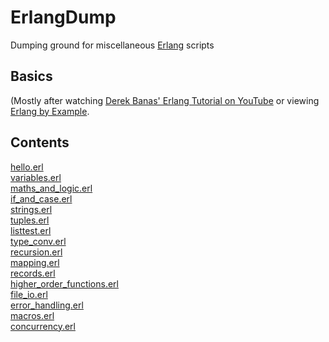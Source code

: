 # ErlangDump
Dumping ground for miscellaneous [Erlang](https://www.erlang.org/) scripts

## Basics

(Mostly after watching [Derek Banas' Erlang Tutorial on YouTube](https://www.youtube.com/watch?v=IEhwc2q1zG4) or viewing [Erlang by Example](https://erlangbyexample.org/).

## Contents

[hello.erl](https://github.com/James-P-D/ErlangDump/blob/master/src/Basics/hello.erl)  
[variables.erl](https://github.com/James-P-D/ErlangDump/blob/master/src/Basics/variables.erl)  
[maths_and_logic.erl](https://github.com/James-P-D/ErlangDump/blob/master/src/Basics/maths_and_logic.erl)  
[if_and_case.erl](https://github.com/James-P-D/ErlangDump/blob/master/src/Basics/if_and_case.erl)  
[strings.erl](https://github.com/James-P-D/ErlangDump/blob/master/src/Basics/strings.erl)  
[tuples.erl](https://github.com/James-P-D/ErlangDump/blob/master/src/Basics/tuples.erl)  
[listtest.erl](https://github.com/James-P-D/ErlangDump/blob/master/src/Basics/listtest.erl)  
[type_conv.erl](https://github.com/James-P-D/ErlangDump/blob/master/src/Basics/type_conv.erl)  
[recursion.erl](https://github.com/James-P-D/ErlangDump/blob/master/src/Basics/recursion.erl)  
[mapping.erl](https://github.com/James-P-D/ErlangDump/blob/master/src/Basics/mapping.erl)  
[records.erl](https://github.com/James-P-D/ErlangDump/blob/master/src/Basics/records.erl)  
[higher_order_functions.erl](https://github.com/James-P-D/ErlangDump/blob/master/src/Basics/higher_order_functions.erl)  
[file_io.erl](https://github.com/James-P-D/ErlangDump/blob/master/src/Basics/file_io.erl)  
[error_handling.erl](https://github.com/James-P-D/ErlangDump/blob/master/src/Basics/error_handling.erl)  
[macros.erl](https://github.com/James-P-D/ErlangDump/blob/master/src/Basics/macros.erl)  
[concurrency.erl](https://github.com/James-P-D/ErlangDump/blob/master/src/Basics/concurrency.erl)  

